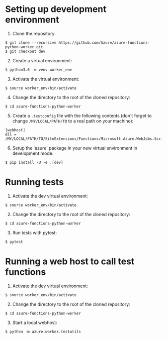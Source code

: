 # Setting up development environment

1. Clone the repository:

```shell
$ git clone --recursive https://github.com/Azure/azure-functions-python-worker.git
$ git checkout dev
```

2. Create a virtual environment:

```shell
$ python3.6 -m venv worker_env
```

3. Activate the virtual environment:

```shell
$ source worker_env/bin/activate
```

4. Change the directory to the root of the cloned repository:

```shell
$ cd azure-functions-python-worker
```

5. Create a `.testconfig` file with the following contents (don't forget
   to change `/MY/LOCAL/PATH/TO` to a real path on your machine):

```
[webhost]
dll = /MY/LOCAL/PATH/TO/SiteExtensions/Functions/Microsoft.Azure.WebJobs.Script.WebHost.dll
```

6. Setup the 'azure' package in your new virtual environment
   in development mode:

```shell
$ pip install -U -e .[dev]
```


# Running tests

1. Activate the dev virtual environment:

```shell
$ source worker_env/bin/activate
```

2. Change the directory to the root of the cloned repository:

```shell
$ cd azure-functions-python-worker
```

3. Run tests with pytest:

```shell
$ pytest
```


# Running a web host to call test functions

1. Activate the dev virtual environment:

```shell
$ source worker_env/bin/activate
```

2. Change the directory to the root of the cloned repository:

```shell
$ cd azure-functions-python-worker
```

3. Start a local webhost:

```shell
$ python -m azure.worker.testutils
```

